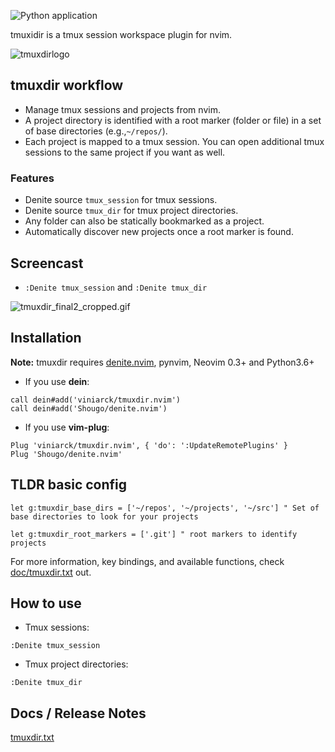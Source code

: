 ![Python application](https://github.com/viniarck/tmuxdir.nvim/workflows/Python%20application/badge.svg?branch=master)

tmuxidir is a tmux session workspace plugin for nvim.

![tmuxdirlogo](https://lh3.googleusercontent.com/SYsERl-2msj8xkhf0m6oSJLorJESaE9yKKGNXZ9cfXYbYoJ9906bcCnGwB-xjgfAVWUtvL0KX7BujDlEmdD120nzhGiKHfaGqhbwR46fUsNIDvT07VALukCPq8G0nR2RlGzUT8K27sm1BwFZrwy3JMYRB3cKzvlNtWcQ4K-qZZxzyNP2rO-B0CyZPKSkP0zyfeotSguBTjFiMior_jc6tQjZD8jbsS9BWxiHsE_pkkDOhzlFWpC7PBPqXxP0zKn8CzGILu_mU8e_ODP4yC_YG-4kPm97XR-hnMbdW23EnKt7ygtvgg6oKsLSXggy5OjZP_zUb3y1cGr7us5so1sRq4WDZ7MKT1i4LUYhOwJ1Mbzb3QB1_OukRQaQUBG1aOvhTtzt2jUwPqgC-fYjyYkgp9h_Em0SUE5Uu665zG35jAjTq1193bgfxiGNty3Uo9vMNAWT9LjYPXsOsNLK6yXUlLKxBY2CJNv-7t0Lb6LDiFQ-LMYb8SoyByUDA9YR2mQIoO3zxf9tRvkhLh_2TNmab_R5Ut28OJnwoUl4pM3N1J3Ufe7eAyHo_haJc1bQPtpIqM-l7C1R-lqZpx_kjdzICgVchNZqBt06TLFyFoTgqhuiUNK2GGZ-IY6-XOyX6_88zmSkzdKEcLOlWwGR048jpTh-ktJLP1oi_1AhgPYxcnNHsYEDWM4juf83MTwZ240COu1t1h8Ga4VFioKjooRMFVQ2KkJt-8UJmUmxBcasaXenI84nUV4Frg=w500-h140-no)

## tmuxdir workflow

- Manage tmux sessions and projects from nvim.
- A project directory is identified with a root marker (folder or file) in a set of base directories (e.g.,`~/repos/`).
- Each project is mapped to a tmux session. You can open additional tmux sessions to the same project if you want as well.

### Features

- Denite source `tmux_session` for tmux sessions.
- Denite source `tmux_dir` for tmux project directories.
- Any folder can also be statically bookmarked as a project.
- Automatically discover new projects once a root marker is found.

## Screencast

- `:Denite tmux_session` and `:Denite tmux_dir`

![tmuxdir_final2_cropped.gif](https://s4.gifyu.com/images/tmuxdir_final2_cropped.gif)

## Installation

**Note:** tmuxdir requires [denite.nvim](https://github.com/Shougo/denite.nvim), pynvim, Neovim 0.3+ and Python3.6+

- If you use **dein**:

```viml
call dein#add('viniarck/tmuxdir.nvim')
call dein#add('Shougo/denite.nvim')
```

- If you use **vim-plug**:

```viml
Plug 'viniarck/tmuxdir.nvim', { 'do': ':UpdateRemotePlugins' }
Plug 'Shougo/denite.nvim'
```

## TLDR basic config


```viml
let g:tmuxdir_base_dirs = ['~/repos', '~/projects', '~/src'] " Set of base directories to look for your projects

let g:tmuxdir_root_markers = ['.git'] " root markers to identify projects
```

For more information, key bindings, and available functions, check [doc/tmuxdir.txt](doc/tmuxdir.txt) out.

## How to use

- Tmux sessions:

```
:Denite tmux_session
```

- Tmux project directories:

```
:Denite tmux_dir
```

## Docs / Release Notes

[tmuxdir.txt](./doc/tmuxdir.txt)
